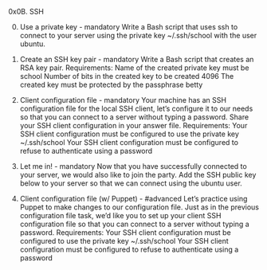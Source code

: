 0x0B. SSH

0. Use a private key - mandatory
Write a Bash script that uses ssh to connect to your server using the private key ~/.ssh/school with the user ubuntu.

1. Create an SSH key pair - mandatory
Write a Bash script that creates an RSA key pair.
Requirements:
Name of the created private key must be school
Number of bits in the created key to be created 4096
The created key must be protected by the passphrase betty

2. Client configuration file - mandatory
Your machine has an SSH configuration file for the local SSH client, let’s configure it to our needs so that you can connect to a server without typing a password. Share your SSH client configuration in your answer file.
Requirements:
Your SSH client configuration must be configured to use the private key ~/.ssh/school
Your SSH client configuration must be configured to refuse to authenticate using a password

3. Let me in! - mandatory
Now that you have successfully connected to your server, we would also like to join the party.
Add the SSH public key below to your server so that we can connect using the ubuntu user.

4. Client configuration file (w/ Puppet) - #advanced
Let’s practice using Puppet to make changes to our configuration file. Just as in the previous configuration file task, we’d like you to set up your client SSH configuration file so that you can connect to a server without typing a password.
Requirements:
Your SSH client configuration must be configured to use the private key ~/.ssh/school
Your SSH client configuration must be configured to refuse to authenticate using a password
